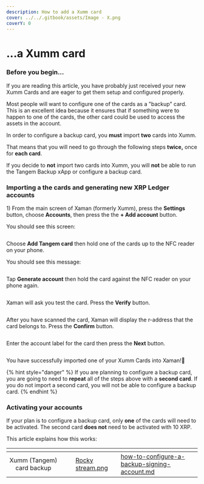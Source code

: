 ```yaml
---
description: How to add a Xumm card
cover: ../../.gitbook/assets/Image - X.png
coverY: 0
---
```


# ...a Xumm card

### Before you begin...

If you are reading this article, you have probably just received your new Xumm Cards and are eager to get them setup and configured properly.

Most people will want to configure one of the cards as a "backup" card. This is an excellent idea because it ensures that if something were to happen to one of the cards, the other card could be used to access the assets in the account.

In order to configure a backup card, you **must** import **two** cards into Xumm.

That means that you will need to go through the following steps **twice,** once for **each card**.

If you decide to **not** import two cards into Xumm, you will **not** be able to run the Tangem Backup xApp or configure a backup card.

### Importing a the cards and generating new XRP Ledger accounts

1\) From the main screen of Xaman (formerly Xumm), press the **Settings** button, choose **Accounts**, then press the the **+ Add account** button.

You should see this screen:&#x20;

<figure><img src="../../.gitbook/assets/Add an account screen.png" alt=""><figcaption></figcaption></figure>

Choose **Add Tangem card** then hold one of the cards up to the NFC reader on your phone.&#x20;

You should see this message:

<figure><img src="../../.gitbook/assets/Generate an account.png" alt=""><figcaption></figcaption></figure>

Tap **Generate account** then hold the card against the NFC reader on your phone again.

<figure><img src="../../.gitbook/assets/Ready to scan -1.png" alt=""><figcaption></figcaption></figure>

Xaman will ask you test the card. Press the **Verify** button.

<figure><img src="../../.gitbook/assets/Verify Tangem card.png" alt=""><figcaption></figcaption></figure>

After you have scanned the card, Xaman will display the r-address that the card belongs to. Press the **Confirm** button.&#x20;

<figure><img src="../../.gitbook/assets/Tangem - Public address.png" alt=""><figcaption></figcaption></figure>

Enter the account label for the card then press the **Next** button.

<figure><img src="../../.gitbook/assets/Tangem - Account Label.png" alt=""><figcaption></figcaption></figure>

You have successfully imported one of your Xumm Cards into Xaman!🥳

{% hint style="danger" %}
If you are planning to configure a backup card, you are going to need to **repeat** all of the steps above with a **second card**. If you do not import a second card, you will not be able to configure a backup card.&#x20;
{% endhint %}

### Activating your accounts

If your plan is to configure a backup card, only **one** of the cards will need to be activated. The second card **does not** need to be activated with 10 XRP.

This article explains how this works:

<table data-view="cards"><thead><tr><th align="center"></th><th data-hidden></th><th data-hidden></th><th data-hidden data-card-cover data-type="files"></th><th data-hidden data-card-target data-type="content-ref"></th></tr></thead><tbody><tr><td align="center">Xumm (Tangem) card backup</td><td></td><td></td><td><a href="../../.gitbook/assets/Rocky stream.png">Rocky stream.png</a></td><td><a href="../../xumm-tangem-cards/how-to-configure-a-backup-signing-account.md">how-to-configure-a-backup-signing-account.md</a></td></tr></tbody></table>





